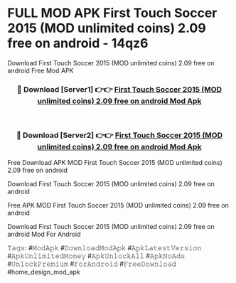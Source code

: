 # FULL MOD APK First Touch Soccer 2015 (MOD unlimited coins) 2.09 free on android - 14qz6
Download First Touch Soccer 2015 (MOD unlimited coins) 2.09 free on android Free Mod APK

<div align="center">
<h3>🔴 Download [Server1] 👉👉 <a href="https://apk-comot.site?title=First_Touch_Soccer_2015_(MOD_unlimited_coins)_2.09_free_on_android">First Touch Soccer 2015 (MOD unlimited coins) 2.09 free on android Mod Apk</a></h3><br>

<h3>🔴 Download [Server2] 👉👉 <a href="https://apk-comot.site?title=First_Touch_Soccer_2015_(MOD_unlimited_coins)_2.09_free_on_android">First Touch Soccer 2015 (MOD unlimited coins) 2.09 free on android Mod Apk</a></h3>
</div>


Free Download APK MOD First Touch Soccer 2015 (MOD unlimited coins) 2.09 free on android

Download First Touch Soccer 2015 (MOD unlimited coins) 2.09 free on android 

Free APK MOD First Touch Soccer 2015 (MOD unlimited coins) 2.09 free on android 

Download First Touch Soccer 2015 (MOD unlimited coins) 2.09 free on android Mod For Android

𝚃𝚊𝚐𝚜: #𝙼𝚘𝚍𝙰𝚙𝚔 #𝙳𝚘𝚠𝚗𝚕𝚘𝚊𝚍𝙼𝚘𝚍𝙰𝚙𝚔 #𝙰𝚙𝚔𝙻𝚊𝚝𝚎𝚜𝚝𝚅𝚎𝚛𝚜𝚒𝚘𝚗 #𝙰𝚙𝚔𝚄𝚗𝚕𝚒𝚖𝚒𝚝𝚎𝚍𝙼𝚘𝚗𝚎𝚢 #𝙰𝚙𝚔𝚄𝚗𝚕𝚘𝚌𝚔𝙰𝚕𝚕 #𝙰𝚙𝚔𝙽𝚘𝙰𝚍𝚜 #𝚄𝚗𝚕𝚘𝚌𝚔𝙿𝚛𝚎𝚖𝚒𝚞𝚖 #𝙵𝚘𝚛𝙰𝚗𝚍𝚛𝚘𝚒𝚍 #𝙵𝚛𝚎𝚎𝙳𝚘𝚠𝚗𝚕𝚘𝚊𝚍 #home_design_mod_apk